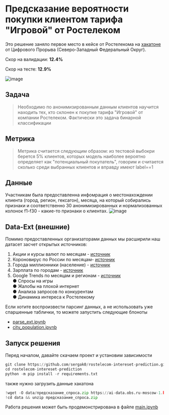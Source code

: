 # Предсказание вероятности покупки клиентом тарифа "Игровой" от Ростелеком
Это решение заняло первое место в кейсе от Ростелекома на [хакатоне](https://hacks-ai.ru/hackathons/757124) от Цифрового Прорыва (Северо-Западный Федеральный Округ). 

Скор на валидации: **12.4%**

Скор на тесте: **12.9%**

![image](https://user-images.githubusercontent.com/44319901/187164640-b605a99b-4ef7-4aaf-bb23-8b8d8a2a3a07.png)


## Задача
> Необходимо по анонимизированным данным клиентов научится находить тех, кто склонен к покупке тарифа "Игровой" от компании Ростелеком.
> Фактически это задача бинарной классификации

## Метрика
> Метрика считается следующим образом: из тестовой выбокри берется 5% клиентов, которых модель наиболее вероятно определяет как "потенциальный покупатель", говорим и считается сколько среди выбранных клиентов и вправду имеют label==1

## Данные
Участникам была предоставленна инфомрация о местонахождении клиента (город, регион, гексагон), месяца, на который собирались признаки и соответственно 
30 анонимизированных и нормализованных колонок f1-f30 - какие-то признаки о клиентах.
![image](https://user-images.githubusercontent.com/44319901/187166034-e8fdb9f6-421f-4b6f-a49d-44ef8d2871da.png)

## Data-Ext (внешние)
Помимо предоставленных организаторами данных мы расширили наш датасет засчет открытых источников:

1) Акции и курсы валют по месяцам - [источник](https://www.finam.ru/profile/moex-akcii/m-video/export/?market=200&em=19737&token=03ANYolqvdH_OCpqOmKHTuwUlhDZGPJnE5jDfayGZllR8LitkREFpwwJ2bDj_kyHDDQzy8sofBMBHo0Lmqlfj7hlkwuiXjog431QHWu_mjDxj2GCOXiWPfhtyZROj4b-hQrUqlIDzjTqpZEviGeAY_7QfjhtXVhDy5iCcOoTFmMwyPoned99OGRSmRHYQoLdKkjea_DSsoKywjBn--1Un1YSr0iYwwef4orGyZ5nZz-5gaDqwHRu_ZkOvFtXGlcpJIghmaNxTIXltOtrtU5pH-ygcPJNKa-If-G9aD1iItLoNe5lt7r00GWFVlak-ZhhmvuxSc3iyiURdZwAtaTcR8uefEpyAkzvHhBELBC16CTf5zxwhn_XcHeuB0v8socMYJgEIYRwLmN8neSPsekpg556u9F2aSLEZcwFkgsYQabcnDlW5Z9E_-qWOVmrq79oWbO61RKhxx6URvT0L0c4Afg0CyeOw7MGqk6DrKPXH3FE_9trF81WKWHM9ZsFK6QvaqDw5akM0GCd8J&code=MVID&apply=0&df=1&mf=0&yf=2020&from=01.01.2020&dt=1&mt=7&yt=2022&to=01.08.2022&p=10&f=MVID_200101_220801&e=.csv&cn=MVID&dtf=3&tmf=1&MSOR=1&mstime=on&mstimever=1&sep=1&sep2=1&datf=1&at=1)
2) Короновирус по России по месяцам- [источник](https://github.com/CSSEGISandData/COVID-19/tree/master/csse_covid_19_data/csse_covid_19_time_series)
3) Города миллионники (население) - [источник](https://ru.wikipedia.org/wiki/%D0%93%D0%BE%D1%80%D0%BE%D0%B4%D0%B0-%D0%BC%D0%B8%D0%BB%D0%BB%D0%B8%D0%BE%D0%BD%D0%B5%D1%80%D1%8B_%D0%A0%D0%BE%D1%81%D1%81%D0%B8%D0%B80)
4) Зарплата по городам - [источник](https://bdex.ru/ratings/cities-salary/)
5) Google Trends по месяцам и регионам - [источник](https://trends.google.ru/trends/explore?geo=RU&q=%D0%A0%D0%BE%D1%81%D1%82%D0%B5%D0%BB%D0%B5%D0%BA%D0%BE%D0%BC,%D0%BC%D0%B5%D0%B3%D0%B0%D1%84%D0%BE%D0%BD,%D0%BC%D1%82%D1%81)\
● Спросы на игры\
● Жалобы на плохой интернет\
● Анализа запросов по конкурентам\
● Динамика интереса к Ростелекому

Если хотите воспроизвести парсинг данных, а не использовать уже спаршенные таблички, то можете запустить следующие блоноты
* [parse_ext.ipynb](https://github.com/sergak0/rostelecom-intereset-prediction/blob/main/parse_ext.ipynb)
* [city_population.ipynb](https://github.com/sergak0/rostelecom-intereset-prediction/blob/main/city_population.ipynb)



## Запуск решения

Перед началом, давайте скачаем проект и установим зависимости

```python
git clone https://github.com/sergak0/rostelecom-intereset-prediction.git
cd rostelecom-intereset-prediction
python -m pip install -r requirements.txt
```

также нужно загрузить данные хакатона

```python
!wget -O data/предсказание_спроса.zip https://ai-data.obs.ru-moscow-1.hc.sbercloud.ru/%D0%BF%D1%80%D0%B5%D0%B4%D1%81%D0%BA%D0%B0%D0%B7%D0%B0%D0%BD%D0%B8%D0%B5_%D1%81%D0%BF%D1%80%D0%BE%D1%81%D0%B0.zip
!cd data && unzip предсказание_спроса.zip
```

Работа решения может быть продемонстрирована в файле [main.ipynb](https://github.com/sergak0/rostelecom-intereset-prediction/blob/main/main.ipynb)

